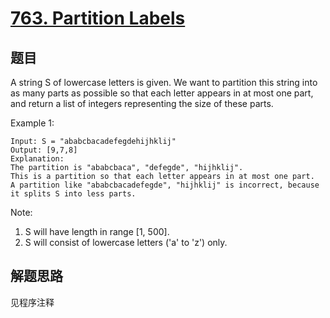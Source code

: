 # [763. Partition Labels](https://leetcode.com/problems/partition-labels/)

## 题目

A string S of lowercase letters is given.  We want to partition this string into as many parts as possible so that each letter appears in at most one part, and return a list of integers representing the size of these parts.

Example 1:

```text
Input: S = "ababcbacadefegdehijhklij"
Output: [9,7,8]
Explanation:
The partition is "ababcbaca", "defegde", "hijhklij".
This is a partition so that each letter appears in at most one part.
A partition like "ababcbacadefegde", "hijhklij" is incorrect, because it splits S into less parts.
```

Note:

1. S will have length in range [1, 500].
1. S will consist of lowercase letters ('a' to 'z') only.

## 解题思路

见程序注释
